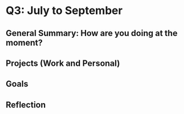 # Q3: July to September

## General Summary: How are you doing at the moment?

## Projects (Work and Personal)

## Goals

## Reflection
